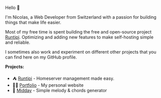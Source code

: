 Hello 👋 

I'm Nicolas, a Web Developer from Switzerland with a passion for building things that make life easier. 

Most of my free time is spent building the free and open-source project [Runtipi](https://runtipi.io/). Optimizing and adding new features to make self-hosting simple and reliable.

I sometimes also work and experiment on different other projects that you can find here on my GitHub profile.

**Projects:**

- ⛺ [Runtipi](https://runtipi.io/) - Homeserver management made easy.
- 👨‍💻 [Portfolio](https://meienberger.dev/) - My personal website
- 🎹 [Midday](https://midday.meienberger.dev/) - Simple melody & chords generator
